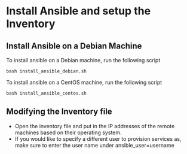 # **Install Ansible and setup the Inventory**

## **Install Ansible on a Debian Machine**

To install ansible on a Debian machine, run the following script

``` bash install_ansible_debian.sh ```

To install ansible on a CentOS machine, run the following script

``` bash install_ansible_centos.sh ```

## **Modifying the Inventory file**

- Open the inventory file and put in the IP addresses of the remote machines based on their operating system.
- If you would like to specify a different user to provision services as, make sure to enter the user name under ansible_user=username
